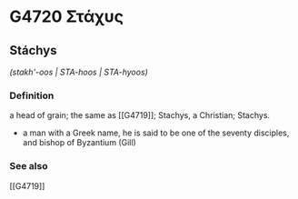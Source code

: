 # G4720 Στάχυς

## Stáchys

_(stakh'-oos | STA-hoos | STA-hyoos)_

### Definition

a head of grain; the same as [[G4719]]; Stachys, a Christian; Stachys.

- a man with a Greek name, he is said to be one of the seventy disciples, and bishop of Byzantium (Gill)

### See also

[[G4719]]

